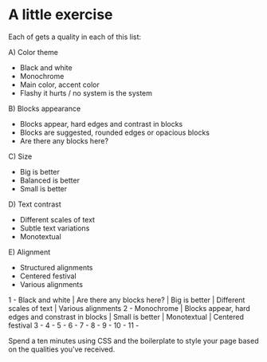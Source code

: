 # A little exercise

Each of gets a quality in each of this list:

A) Color theme
- Black and white
- Monochrome
- Main color, accent color
- Flashy it hurts / no system is the system

B) Blocks appearance
- Blocks appear, hard edges and contrast in blocks
- Blocks are suggested, rounded edges or opacious blocks
- Are there any blocks here?

C) Size
- Big is better
- Balanced is better
- Small is better

D) Text contrast
- Different scales of text
- Subtle text variations
- Monotextual

E) Alignment
- Structured alignments
- Centered festival
- Various alignments

1 - Black and white | Are there any blocks here? | Big is better | Different scales of text | Various alignments
2 - Monochrome | Blocks appear, hard edges and constrast in blocks | Small is better | Monotextual | Centered festival
3 -
4 -
5 - 
6 -
7 -
8 -
9 -
10 -
11 -

Spend a ten minutes using CSS and the boilerplate to style your page based on the qualities you've received.
